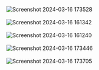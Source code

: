 ![Screenshot 2024-03-16 173528](https://github.com/ayushh1804/CI-CD_terraform/assets/88641651/edda190d-b35d-401a-9b58-ede074fe5653)
</br></br>
![Screenshot 2024-03-16 161342](https://github.com/ayushh1804/CI-CD_terraform/assets/88641651/35eba2c5-f204-440f-87dc-8a6aa0aeb958)
</br></br>
![Screenshot 2024-03-16 161240](https://github.com/ayushh1804/CI-CD_terraform/assets/88641651/103a06aa-cf43-460b-ad42-0cbc8b226fdb)
</br></br>
![Screenshot 2024-03-16 173446](https://github.com/ayushh1804/CI-CD_terraform/assets/88641651/06856f2e-4de3-40b3-93cc-857c5c3ff247)
</br></br>
![Screenshot 2024-03-16 173705](https://github.com/ayushh1804/CI-CD_terraform/assets/88641651/b657c4c8-01e1-4002-af91-ee47f27b2cd8)
